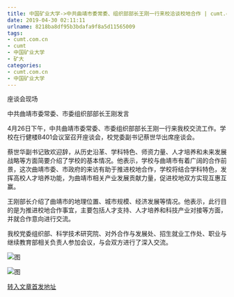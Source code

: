 ```yaml
---
title: 中国矿业大学->中共曲靖市委常委、组织部部长王刚一行来校洽谈校地合作 | cumt.com.cn
date: 2019-04-30 02:11:11
urlname: 8218ba8df95b3bdafa9f8a5d11565009
tags: 
- cumt.com.cn
- cumt
- 中国矿业大学
- 矿大
categories:
- cumt.com.cn
- 中国矿业大学
---
```


座谈会现场

中共曲靖市委常委、市委组织部部长王刚发言

4月26日下午，中共曲靖市委常委、市委组织部部长王刚一行来我校交流工作。学校在行健楼B401会议室召开座谈会，校党委副书记蔡世华出席座谈会。

蔡世华副书记致欢迎辞，从历史沿革、学科特色、师资力量、人才培养和未来发展战略等方面简要介绍了学校的基本情况。他表示，学校与曲靖市有着广阔的合作前景，这次曲靖市委、市政府的来访有助于推进校地合作，学校将结合学科特色，发挥高校人才培养功能，为曲靖市相关产业发展贡献力量，促进校地双方实现互惠互赢。

王刚部长介绍了曲靖市的地理位置、城市规模、经济发展等情况。他表示，此行目的是为推进校地合作事宜，主要包括人才支持、人才培养和科技产业对接等方面，并就合作意向进行交流。

我校党委组织部、科学技术研究院、对外合作与发展处、招生就业工作处、职业与继续教育部相关负责人参加会议，与会双方进行了深入交流。

![图](http://xwzx.cumt.edu.cn/_upload/article/images/43/46/4516264343a19fb9b0aa95e56e6c/dfe2d01c-d3aa-40ba-8520-17d50715d653.jpg)

![图](http://xwzx.cumt.edu.cn/_upload/article/images/43/46/4516264343a19fb9b0aa95e56e6c/35b8dd68-c81c-42fa-8b83-bcd259fdf179.jpg)

[转入文章首发地址](http://xwzx.cumt.edu.cn/f7/d3/c513a522195/page.htm)